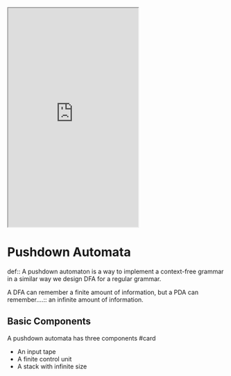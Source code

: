 <iframe src="https://www.youtube.com/embed/4ejIAmp_Atw" class="resize-vertical" style="height: 505px;"></iframe>

# Pushdown Automata
def:: A pushdown automaton is a way to implement a context-free grammar in a similar way we design DFA for a regular grammar. 

A DFA can remember a finite amount of information, but a PDA can remember....:: an infinite amount of information.

## Basic Components
A pushdown automata has three components #card 
- An input tape
- A finite control unit
- A stack with infinite size